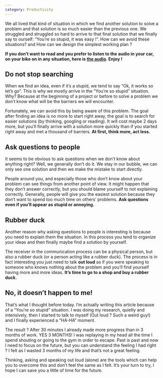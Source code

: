 ```yaml
---
category: Productivity
---
```


We all lived that kind of situation in which we find another solution to solve a problem and that solution is so much easier than the previous one. We struggled and struggled so hard to arrive to that final solution that we finally say to ourself: “You’re so stupid, it was easy !”. How can we avoid these situations? and How can we design the simplest working plan ?

**If you don’t want to read and you prefer to listen to the audio in your car, on your bike on in any situation, here is [the audio](https://www.podbean.com/media/share/pb-jq9gz-87d822). Enjoy !**

## Do not stop searching

When we find an idea, even if it’s a stupid, we tend to say “Ok, it works so let’s go”. This is why we mostly arrive in the “You’re so stupid” situation. Why? Because at the beginning of a project or before to solve a problem we don’t know what will be the barriers we will encounter.

Fortunately, we can avoid this by being aware of this problem. The goal after finding an idea is no more to start right away, the goal is to search for easier solutions (by thinking, googling or reading). It will cost maybe 2 days more, but you’ll finally arrive with a solution more quickly than if you started right away and met a thousand of barriers. **At first, think more, act less.**

## Ask questions to people

It seems to be obvious to ask questions when we don’t know about anything right? Well, we generally don’t do it. We stay in our bubble, we can only see one solution and then we make the mistake to start directly.

People around you, and especially those who don’t know about your problem can see things from another point of view. It might happen that they don’t answer correctly, but you should blame yourself to not explaining correctly. Generally, people will give you the easiest solution because they don’t want to spend too much time on others’ problems. **Ask questions even if you’ll appear as stupid or annoying.**

## Rubber duck

Another reason why asking questions to people is interesting is because you need to explain them the situation. In this process you tend to organize your ideas and then finally maybe find a solution by yourself.

The receiver in the communication process can be a physical person, but also a rubber duck (or a person acting like a rubber duck). The process is in fact interesting you just need to talk **out loud** as if you were speaking to someone who knows nothing about the problem and you’ll find yourself having more and more ideas. **It’s time to go to a shop and buy a rubber duck.**

## No, it doesn’t happen to me!

That’s what I thought before today. I’m actually writing this article because of a “You’re so stupid” situation. I was doing my research, quietly and intensively, then I started to talk to myself (Out loud ? Such a weird guy!) and I finally experienced a “HA-HA” moment.

The result ? After 30 minutes I already made more progress than in 3 months of work. YES 3 MONTHS! I was replaying in my head all the time I spend shouting or going to the gym in order to escape. Past is past and now I need to focus on the future, but you can understand the feeling I had right ? I felt as I wasted 3 months of my life and that’s not a great feeling.

Thinking, asking and speaking out loud (alone) are the tools which can help you to overcome this and don’t feel the same as I felt. It’s your turn to try, I hope I can save you a little of time for the future.
